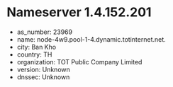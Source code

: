 # Nameserver 1.4.152.201

* as_number: 23969
* name: node-4w9.pool-1-4.dynamic.totinternet.net.
* city: Ban Kho
* country: TH
* organization: TOT Public Company Limited
* version: Unknown
* dnssec: Unknown
